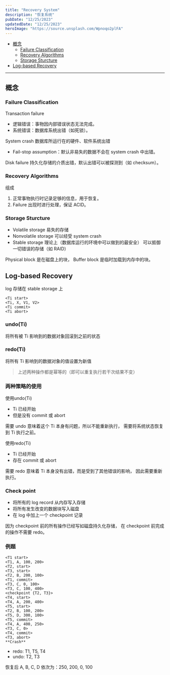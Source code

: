 ```yaml
---
title: "Recovery System"
description: "恢复系统"
pubDate: "12/25/2023"
updatedDate: "12/25/2023"
heroImage: "https://source.unsplash.com/Wpnoqo2plFA"
---
```


<!--toc:start-->
- [概念](#概念)
  - [Failure Classification](#failure-classification)
  - [Recovery Algorithms](#recovery-algorithms)
  - [Storage Sturcture](#storage-sturcture)
- [Log-based Recovery](#log-based-recovery)
<!--toc:end-->

---

## 概念
### Failure Classification

Transaction failure
- 逻辑错误：事物因内部错误状态无法完成。
- 系统错误：数据库系统出错（如死锁）。

System crash
数据库所运行在的硬件、软件系统出错
- Fail-stop assumption：默认非易失的数据不会在 system crash 中出错。

Disk failure
持久化存储的介质出错，默认出错可以被探测到（如 checksum）。

### Recovery Algorithms

组成
1. 正常事物执行时记录足够的信息，用于恢复。
2. Failure 出现时进行处理，保证 ACID。

### Storage Sturcture

- Volatile storage 易失的存储
- Nonvolatile storage 可以经受 system crash
- Stable storage 理论上（数据库运行的环境中可以做到的最安全）
可以抵御一切错误的存储（如 RAID）

Physical block 是在磁盘上的块，
Buffer block 是临时加载到内存中的块。

## Log-based Recovery

log 存储在 stable storage 上

```
<Ti start>
<Ti, X, V1, V2>
<Ti commit>
<Ti abort>
```

### undo(Ti)
将所有被 Ti 影响到的数据对象回滚到之前的状态

### redo(Ti)
将所有 Ti 影响到的数据对象的值设置为新值

> 上述两种操作都是幂等的（即可以重复执行若干次结果不变）

### 两种策略的使用
使用undo(Ti)
- Ti 已经开始
- 但是没有 commit 或 abort

需要 undo 意味着这个 Ti 本身有问题，所以不能重新执行，
需要将系统状态恢复到 Ti 执行之前。

使用redo(Ti)
- Ti 已经开始
- 存在 commit 或 abort

需要 redo 意味着 Ti 本身没有出错，而是受到了其他错误的影响，
因此需要重新执行。

### Check point
- 将所有的 log record 从内存写入存储
- 将所有发生改变的数据块写入磁盘
- 在 log 中加上一个 checkpoint 记录

因为 checkpoint 前的所有操作已经写如磁盘持久化存储，
在 checkpoint 前完成的操作不需要 redo。

### 例题
```
<T1 start>
<T1, A, 100, 200>
<T2, start>
<T3, start>
<T2, B, 200, 100>
<T1, commit>
<T3, C, 0, 100>
<T3, C, 100, 400>
<checkpoint {T2, T3}>
<T4, start>
<T4, A, 200, 400>
<T5, start>
<T2, B, 100, 200>
<T5, D, 300, 100>
<T5, commit>
<T4, A, 400, 250>
<T3, C, 0>
<T4, commit>
<T3, abort>
**Crash**
```
- redo: T1, T5, T4
- undo: T2, T3

恢复后 A, B, C, D 依次为：250, 200, 0, 100

